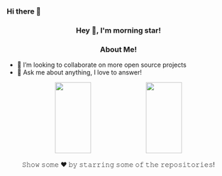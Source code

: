 ### Hi there 👋

<!--
**Sight-wcg/Sight-wcg** is a ✨ _special_ ✨ repository because its `README.md` (this file) appears on your GitHub profile.

Here are some ideas to get you started:

- 🔭 I’m currently working on ...
- 🌱 I’m currently learning ...
- 👯 I’m looking to collaborate on ...
- 🤔 I’m looking for help with ...
- 💬 Ask me about ...
- 📫 How to reach me: ...
- 😄 Pronouns: ...
- ⚡ Fun fact: ...
-->

<h3 align="center"> Hey 👋, I'm morning star!</h3>

<h3 align="center">About Me!</h3>
<p align="center">
</p>

-  🤝 I’m looking to collaborate on more open source projects
- 💬 Ask me about anything, I love to answer!


<div align="center">

  <img height="160em" width="40%" src="https://github-readme-stats.vercel.app/api?username=Sight-wcg&show_icons=true&hide_border=true&include_all_commits=true&count_private=true&bg_color=00000000&title_color=58a6fe&text_color=878787&icon_color=58a6fe&cache_seconds=1800"/>
  <img height="160em" width="40%" src="https://github-readme-stats.vercel.app/api/top-langs/?username=Sight-wcg&layout=compact&langs_count=8&background=00000000&hide_border=true"/>
</div>



<p align="center"> 𝚂𝚑𝚘𝚠 𝚜𝚘𝚖𝚎  ❤️  𝚋𝚢 𝚜𝚝𝚊𝚛𝚛𝚒𝚗𝚐 𝚜𝚘𝚖𝚎 𝚘𝚏 𝚝𝚑𝚎 𝚛𝚎𝚙𝚘𝚜𝚒𝚝𝚘𝚛𝚒𝚎𝚜!</p>
